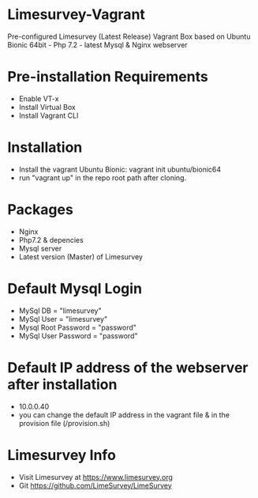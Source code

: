 # Limesurvey-Vagrant
Pre-configured Limesurvey (Latest Release) Vagrant Box based on Ubuntu Bionic 64bit - Php 7.2 - latest Mysql & Nginx webserver

# Pre-installation Requirements
- Enable VT-x
- Install Virtual Box
- Install Vagrant CLI

# Installation
- Install the vagrant Ubuntu Bionic: vagrant init ubuntu/bionic64
- run "vagrant up" in the repo root path after cloning.

# Packages 
- Nginx 
- Php7.2 & depencies
- Mysql server
- Latest version (Master) of Limesurvey 

# Default Mysql Login
- MySql DB = "limesurvey"
- MySql User = "limesurvey"
- Mysql Root Password = "password"
- MySql User Password = "password"

# Default IP address of the webserver after installation
- 10.0.0.40
- you can change the default IP address in the vagrant file & in the provision file (/provision.sh)

# Limesurvey Info
- Visit Limesurvey at https://www.limesurvey.org
- Git https://github.com/LimeSurvey/LimeSurvey

